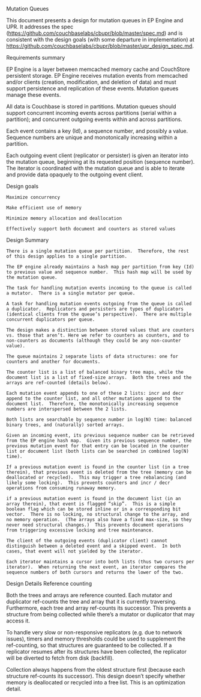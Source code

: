Mutation Queues

This document presents a design for mutation queues in EP Engine and UPR.  It addresses the spec (https://github.com/couchbaselabs/cbupr/blob/master/spec.md) and is consistent with the design goals (with some departure in implementation) at https://github.com/couchbaselabs/cbupr/blob/master/upr_design_spec.md.

Requirements summary

EP Engine is a layer between memcached memory cache and CouchStore persistent storage.  EP Engine receives mutation events from memcached and/or clients (creation, modification, and deletion of data) and must support persistence and replication of these events.  Mutation queues manage these events.

All data is Couchbase is stored in partitions.  Mutation queues should support concurrent incoming events across partitions (serial within a partition); and concurrent outgoing events within and across partitions.

Each event contains a key (Id), a sequence number, and possibly a value.  Sequence numbers are unique and monotonically increasing within a partition.

Each outgoing event client (replicator or persister) is given an iterator into the mutation queue, beginning at its requested position (sequence number).  The iterator is coordinated with the mutation queue and is able to iterate and provide data opaquely to the outgoing event client.

Design goals

    Maximize concurrency

    Make efficient use of memory

    Minimize memory allocation and deallocation

    Effectively support both document and counters as stored values


Design Summary

    There is a single mutation queue per partition.  Therefore, the rest of this design applies to a single partition.

    The EP engine already maintains a hash map per partition from key (Id) to previous value and sequence number.  This hash map will be used by the mutation queue.

    The task for handling mutation events incoming to the queue is called a mutator.  There is a single mutator per queue.

    A task for handling mutation events outgoing from the queue is called a duplicator.  Replicators and persisters are types of duplicators (identical clients from the queue’s perspective).  There are multiple concurrent duplicators per queue.

    The design makes a distinction between stored values that are counters vs. those that aren’t. Here we refer to counters as counters, and to non-counters as documents (although they could be any non-counter value).

    The queue maintains 2 separate lists of data structures: one for counters and another for documents.

    The counter list is a list of balanced binary tree maps, while the document list is a list of fixed-size arrays.  Both the trees and the arrays are ref-counted (details below).

    Each mutation event appends to one of these 2 lists: incr and decr append to the counter list, and all other mutations append to the document list.  Therefore, the monotonically increasing sequence numbers are interspersed between the 2 lists.

    Both lists are searchable by sequence number in log(N) time: balanced binary trees, and (naturally) sorted arrays.

    Given an incoming event, its previous sequence number can be retrieved from the EP engine hash map.  Given its previous sequence number, the previous mutation event for that entry can be located in the counter list or document list (both lists can be searched in combined log(N) time).

    If a previous mutation event is found in the counter list (in a tree therein), that previous event is deleted from the tree (memory can be deallocated or recycled).  This may trigger a tree rebalancing (and likely some locking).  This prevents counters and incr / decr operations from consuming runaway memory.

    if a previous mutation event is found in the document list (in an array therein), that event is flagged “skip”.  This is a simple boolean flag which can be stored inline or in a corresponding bit vector.  There is no locking, no structural change to the array, and no memory operation.  (The arrays also have a fixed max-size, so they never need structural changes.)  This prevents document operations from triggering excessive locking and tree maintenance.

    The client of the outgoing events (duplicator client) cannot distinguish between a deleted event and a skipped event.  In both cases, that event will not yielded by the iterator.

    Each iterator maintains a cursor into both lists (thus two cursors per iterator).  When returning the next event, an iterator compares the sequence numbers of both cursors and returns the lower of the two.


Design Details
Reference counting

Both the trees and arrays are reference counted.  Each mutator and duplicator ref-counts the tree and array that it is currently traversing.  Furthermore, each tree and array ref-counts its successor.  This prevents a structure from being collected while there’s a mutator or duplicator that may access it.

To handle very slow or non-responsive replicators (e.g. due to network issues), timers and memory thresholds could be used to supplement the ref-counting, so that structures are guaranteed to be collected.  If a replicator resumes after its structures have been collected, the replicator will be diverted to fetch from disk (backfill).

Collection always happens from the oldest structure first (because each structure ref-counts its successor).  This design doesn’t specify whether memory is deallocated or recycled into a free list.  This is an optimization detail.
